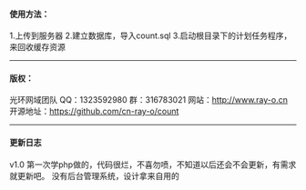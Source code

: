 ﻿#### 使用方法：
1.上传到服务器
2.建立数据库，导入count.sql
3.启动根目录下的计划任务程序，来回收缓存资源

---
#### 版权：
光环网域团队
QQ：1323592980
群：316783021
网站：http://www.ray-o.cn
开源地址：https://github.com/cn-ray-o/count

---
#### 更新日志
v1.0
第一次学php做的，代码很烂，不喜勿喷，不知道以后还会不会更新，有需求就更新吧。
没有后台管理系统，设计拿来自用的
